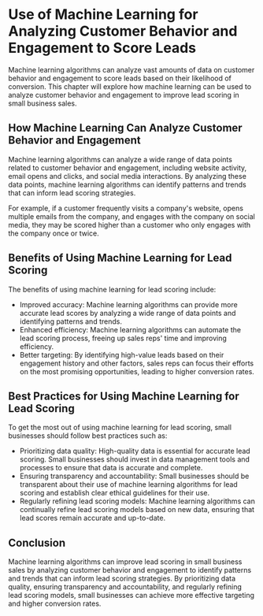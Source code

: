 Use of Machine Learning for Analyzing Customer Behavior and Engagement to Score Leads
==============================================================================================================================================

Machine learning algorithms can analyze vast amounts of data on customer behavior and engagement to score leads based on their likelihood of conversion. This chapter will explore how machine learning can be used to analyze customer behavior and engagement to improve lead scoring in small business sales.

How Machine Learning Can Analyze Customer Behavior and Engagement
-----------------------------------------------------------------

Machine learning algorithms can analyze a wide range of data points related to customer behavior and engagement, including website activity, email opens and clicks, and social media interactions. By analyzing these data points, machine learning algorithms can identify patterns and trends that can inform lead scoring strategies.

For example, if a customer frequently visits a company's website, opens multiple emails from the company, and engages with the company on social media, they may be scored higher than a customer who only engages with the company once or twice.

Benefits of Using Machine Learning for Lead Scoring
---------------------------------------------------

The benefits of using machine learning for lead scoring include:

* Improved accuracy: Machine learning algorithms can provide more accurate lead scores by analyzing a wide range of data points and identifying patterns and trends.
* Enhanced efficiency: Machine learning algorithms can automate the lead scoring process, freeing up sales reps' time and improving efficiency.
* Better targeting: By identifying high-value leads based on their engagement history and other factors, sales reps can focus their efforts on the most promising opportunities, leading to higher conversion rates.

Best Practices for Using Machine Learning for Lead Scoring
----------------------------------------------------------

To get the most out of using machine learning for lead scoring, small businesses should follow best practices such as:

* Prioritizing data quality: High-quality data is essential for accurate lead scoring. Small businesses should invest in data management tools and processes to ensure that data is accurate and complete.
* Ensuring transparency and accountability: Small businesses should be transparent about their use of machine learning algorithms for lead scoring and establish clear ethical guidelines for their use.
* Regularly refining lead scoring models: Machine learning algorithms can continually refine lead scoring models based on new data, ensuring that lead scores remain accurate and up-to-date.

Conclusion
----------

Machine learning algorithms can improve lead scoring in small business sales by analyzing customer behavior and engagement to identify patterns and trends that can inform lead scoring strategies. By prioritizing data quality, ensuring transparency and accountability, and regularly refining lead scoring models, small businesses can achieve more effective targeting and higher conversion rates.

